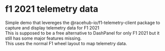 # f1 2021 telemetry data

Simple demo that levereges the @racehub-io/f1-telemetry-client package to capture and display telemetry data for F1 2021
<br />
This is supposed to be a free alternative to DashPanel for only F1 2021 but it still has some major features missing.
<br />
This uses the normal F1 wheel layout to map telemetry data.
